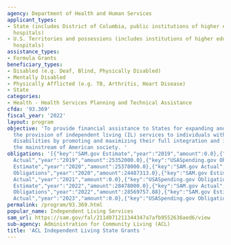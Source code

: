 ```yaml
---
agency: Department of Health and Human Services
applicant_types:
- State (includes District of Columbia, public institutions of higher education and
  hospitals)
- U.S. Territories and possessions (includes institutions of higher education and
  hospitals)
assistance_types:
- Formula Grants
beneficiary_types:
- Disabled (e.g. Deaf, Blind, Physically Disabled)
- Mentally Disabled
- Physically Afflicted (e.g. TB, Arthritis, Heart Disease)
- State
categories:
- Health - Health Services Planning and Technical Assistance
cfda: '93.369'
fiscal_year: '2022'
layout: program
objective: 'To provide financial assistance to States for expanding and improving
  the provision of independent living (IL) services to individuals with significant
  disabilities by promoting and maximizing their full integration and inclusion into
  the mainstream of American society. '
obligations: '[{"key":"SAM.gov Estimate","year":"2019","amount":0.0},{"key":"SAM.gov
  Actual","year":"2019","amount":25352000.0},{"key":"USASpending.gov Obligations","year":"2019","amount":24434548.0},{"key":"SAM.gov
  Estimate","year":"2020","amount":25378000.0},{"key":"SAM.gov Actual","year":"2020","amount":25378000.0},{"key":"USASpending.gov
  Obligations","year":"2020","amount":24487313.0},{"key":"SAM.gov Estimate","year":"2021","amount":25378000.0},{"key":"SAM.gov
  Actual","year":"2021","amount":0.0},{"key":"USASpending.gov Obligations","year":"2021","amount":24257142.44},{"key":"SAM.gov
  Estimate","year":"2022","amount":28478000.0},{"key":"SAM.gov Actual","year":"2022","amount":0.0},{"key":"USASpending.gov
  Obligations","year":"2022","amount":28569757.88},{"key":"SAM.gov Estimate","year":"2023","amount":0.0},{"key":"SAM.gov
  Actual","year":"2023","amount":0.0},{"key":"USASpending.gov Obligations","year":"2023","amount":23750634.34}]'
permalink: /program/93.369.html
popular_name: Independent Living Services
sam_url: https://sam.gov/fal/211d071211344347a7afb9552636aed6/view
sub-agency: Administration for Community Living (ACL)
title: 'ACL Independent Living State Grants '
---
```

